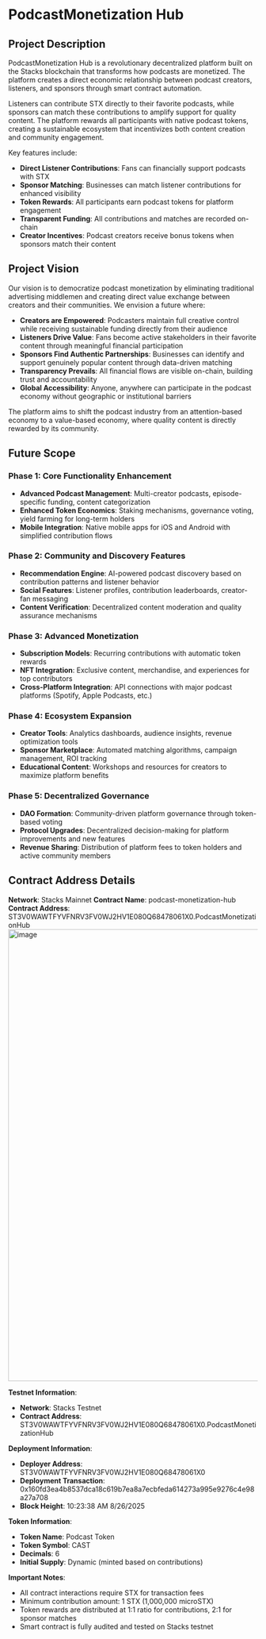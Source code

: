 # PodcastMonetization Hub

## Project Description

PodcastMonetization Hub is a revolutionary decentralized platform built on the Stacks blockchain that transforms how podcasts are monetized. The platform creates a direct economic relationship between podcast creators, listeners, and sponsors through smart contract automation. 

Listeners can contribute STX directly to their favorite podcasts, while sponsors can match these contributions to amplify support for quality content. The platform rewards all participants with native podcast tokens, creating a sustainable ecosystem that incentivizes both content creation and community engagement.

Key features include:
- **Direct Listener Contributions**: Fans can financially support podcasts with STX
- **Sponsor Matching**: Businesses can match listener contributions for enhanced visibility
- **Token Rewards**: All participants earn podcast tokens for platform engagement
- **Transparent Funding**: All contributions and matches are recorded on-chain
- **Creator Incentives**: Podcast creators receive bonus tokens when sponsors match their content

## Project Vision

Our vision is to democratize podcast monetization by eliminating traditional advertising middlemen and creating direct value exchange between creators and their communities. We envision a future where:

- **Creators are Empowered**: Podcasters maintain full creative control while receiving sustainable funding directly from their audience
- **Listeners Drive Value**: Fans become active stakeholders in their favorite content through meaningful financial participation
- **Sponsors Find Authentic Partnerships**: Businesses can identify and support genuinely popular content through data-driven matching
- **Transparency Prevails**: All financial flows are visible on-chain, building trust and accountability
- **Global Accessibility**: Anyone, anywhere can participate in the podcast economy without geographic or institutional barriers

The platform aims to shift the podcast industry from an attention-based economy to a value-based economy, where quality content is directly rewarded by its community.

## Future Scope

### Phase 1: Core Functionality Enhancement
- **Advanced Podcast Management**: Multi-creator podcasts, episode-specific funding, content categorization
- **Enhanced Token Economics**: Staking mechanisms, governance voting, yield farming for long-term holders
- **Mobile Integration**: Native mobile apps for iOS and Android with simplified contribution flows

### Phase 2: Community and Discovery Features
- **Recommendation Engine**: AI-powered podcast discovery based on contribution patterns and listener behavior
- **Social Features**: Listener profiles, contribution leaderboards, creator-fan messaging
- **Content Verification**: Decentralized content moderation and quality assurance mechanisms

### Phase 3: Advanced Monetization
- **Subscription Models**: Recurring contributions with automatic token rewards
- **NFT Integration**: Exclusive content, merchandise, and experiences for top contributors
- **Cross-Platform Integration**: API connections with major podcast platforms (Spotify, Apple Podcasts, etc.)

### Phase 4: Ecosystem Expansion
- **Creator Tools**: Analytics dashboards, audience insights, revenue optimization tools
- **Sponsor Marketplace**: Automated matching algorithms, campaign management, ROI tracking
- **Educational Content**: Workshops and resources for creators to maximize platform benefits

### Phase 5: Decentralized Governance
- **DAO Formation**: Community-driven platform governance through token-based voting
- **Protocol Upgrades**: Decentralized decision-making for platform improvements and new features
- **Revenue Sharing**: Distribution of platform fees to token holders and active community members

## Contract Address Details

**Network**: Stacks Mainnet
**Contract Name**: podcast-monetization-hub
**Contract Address**: ST3V0WAWTFYVFNRV3FV0WJ2HV1E080Q68478061X0.PodcastMonetizationHub
<img width="1896" height="911" alt="image" src="https://github.com/user-attachments/assets/1bfb902c-981e-4ae5-a21b-0489c659bd2d" />


**Testnet Information**:
- **Network**: Stacks Testnet
- **Contract Address**: ST3V0WAWTFYVFNRV3FV0WJ2HV1E080Q68478061X0.PodcastMonetizationHub

**Deployment Information**:
- **Deployer Address**: ST3V0WAWTFYVFNRV3FV0WJ2HV1E080Q68478061X0
- **Deployment Transaction**: 0x160fd3ea4b8537dca18c619b7ea8a7ecbfeda614273a995e9276c4e98a27a708
- **Block Height**: 10:23:38 AM 8/26/2025

**Token Information**:
- **Token Name**: Podcast Token
- **Token Symbol**: CAST
- **Decimals**: 6
- **Initial Supply**: Dynamic (minted based on contributions)

**Important Notes**:
- All contract interactions require STX for transaction fees
- Minimum contribution amount: 1 STX (1,000,000 microSTX)
- Token rewards are distributed at 1:1 ratio for contributions, 2:1 for sponsor matches
- Smart contract is fully audited and tested on Stacks testnet


